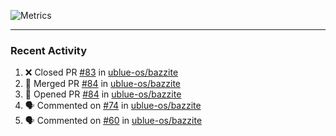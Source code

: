 ![Metrics](https://metrics.lecoq.io/KyleGospo?template=classic&base=header%2C%20activity%2C%20community%2C%20repositories%2C%20metadata&base.indepth=false&base.hireable=false&base.skip=false&config.timezone=America%2FLos_Angeles)

---
### Recent Activity
<!--START_SECTION:activity-->
1. ❌ Closed PR [#83](https://github.com/ublue-os/bazzite/pull/83) in [ublue-os/bazzite](https://github.com/ublue-os/bazzite)
2. 🎉 Merged PR [#84](https://github.com/ublue-os/bazzite/pull/84) in [ublue-os/bazzite](https://github.com/ublue-os/bazzite)
3. 💪 Opened PR [#84](https://github.com/ublue-os/bazzite/pull/84) in [ublue-os/bazzite](https://github.com/ublue-os/bazzite)
4. 🗣 Commented on [#74](https://github.com/ublue-os/bazzite/issues/74#issuecomment-1655068800) in [ublue-os/bazzite](https://github.com/ublue-os/bazzite)
5. 🗣 Commented on [#60](https://github.com/ublue-os/bazzite/issues/60#issuecomment-1655043071) in [ublue-os/bazzite](https://github.com/ublue-os/bazzite)
<!--END_SECTION:activity-->

